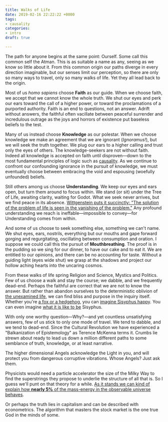 ```yaml
---
title: Walks of Life
date: 2019-02-16 22:22:22 +0000
tags:
- causality
categories:
- intro
draft: true

---
```

The path for anyone begins at the same point: Ourself. Some call this common self the Atman. This is as suitable a name as any, seeing as we know so little about it. From this common origin our paths diverge in every direction imaginable, but our senses limit our perception, so there are only so many ways to travel, only so many walks of life. Yet they all lead back to the origin.

Most of us _homo sapiens_ choose **Faith** as our guide. When we choose faith, we accept that we cannot know the whole truth. We shut our eyes and perk our ears toward the call of a higher power, or toward the proclamations of a purported authority. Faith is an end to questions, not an answer. Adrift without answers, the faithful often vacillate between peaceful surrender and incredulous outrage as the joys and horrors of existence put baseless beliefs to the test.

Many of us instead choose **Knowledge** as our polestar. When we choose knowledge we make an agreement that we are ignorant (_Ignoramus!_), but we will seek the truth together. We plug our ears to a higher calling and trust only the eyes of others. The knowledge-seekers are not without faith. Indeed all knowledge is accepted on faith until disproven—down to the most fundamental principles of logic such as [causality](/tags/causality). As we continue to confront our confounding ignorance in the pursuit of knowledge, we must eventually choose between embracing the void and espousing (woefully unfounded) beliefs.

Still others among us choose **Understanding**. We keep our eyes and ears open, but turn them around to focus within. We stand (or sit) under the Tree of Life, awaiting clarity, waiting for Godot. What we seek never arrives, but we find peace in its absence. [Wittgenstein puts it succinctly: "The solution of the problem of life is seen in the vanishing of the problem."](http://www.tractatuslogico-philosophicus.com/#node/n6-521) Any profound understanding we reach is ineffable—impossible to convey—for Understanding comes from within.

And some of us choose to seek something else, something we can't name. We shut eyes, ears, nostrils, everything but our mouths and gape forward gorging and regurgitating, oscillating between consumption and oration. I suppose we could call this the pursuit of **Mouthbreathing**. The proof is in the pudding so we sing for our dinner, to have our cake and to eat it. We are entitled to our opinions, and there can be no accounting for taste. Without a guiding light (eyes wide shut) we grasp at the shadows and project our hollow aching hearts into the uncaring cosmos.

From these walks of life spring Religion and Science, Mystics and Politics. Few of us choose a walk and stay the course; we dabble, and we frequently dead-end. Perhaps the faithful are correct that we are not to know the answer. But rather than abandon ourselves to the deterministic oblivion of [the unexamined life](https://www.wikiwand.com/en/The_unexamined_life_is_not_worth_living), we can find bliss and purpose in the inquiry itself. Whether you're [a fox or a hedgehog](http://assets.press.princeton.edu/chapters/s9981.pdf), you can [imagine Sisyphus happy](https://www.sccs.swarthmore.edu/users/00/pwillen1/lit/msysip.htm). You can even imagine [what it is like to be](https://organizations.utep.edu/portals/1475/nagel_bat.pdf) Sisyphus.

With only one worthy question—Why?—and yet countless unsatisfying answers, few of us stick to only one mode of travel. We tend to dabble, and we tend to dead-end. Since the Cultural Revolution we have experienced a "Balkanization of Epistemology" as Terence McKenna terms it. Crumbs lie strewn about ready to lead us down a million different paths to some semblance of truth, knowledge, or at least narrative.

The higher dimensional Angels acknowledge the Light in you, and will protect you from dangerous corruptive vibrations. Whose Angels? Just ask them.

Physicists would need a particle accelerator the size of the Milky Way to find the superstrings they propose to underlie the structure of all that is. So I guess we'll punt on that theory for a while. [As it stands we can kind of explain how **nearly 5%** of the mass-energy in the observable universe behaves](https://science.nasa.gov/astrophysics/focus-areas/what-is-dark-energy).

Or perhaps the truth lies in capitalism and can be described with econometrics. The algorithm that masters the stock market is the one true God in the minds of some.